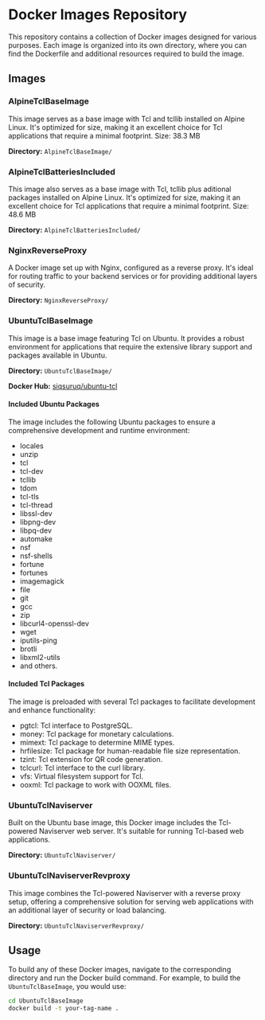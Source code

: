# Docker Images Repository

This repository contains a collection of Docker images designed for various purposes. Each image is organized into its own directory, where you can find the Dockerfile and additional resources required to build the image.

## Images

### AlpineTclBaseImage

This image serves as a base image with Tcl and tcllib installed on Alpine Linux. It's optimized for size, making it an excellent choice for Tcl applications that require a minimal footprint. Size: 38.3 MB

**Directory:** `AlpineTclBaseImage/`

### AlpineTclBatteriesIncluded

This image also serves as a base image with Tcl, tcllib plus aditional packages installed on Alpine Linux. It's optimized for size, making it an excellent choice for Tcl applications that require a minimal footprint. Size: 48.6 MB

**Directory:** `AlpineTclBatteriesIncluded/`

### NginxReverseProxy

A Docker image set up with Nginx, configured as a reverse proxy. It's ideal for routing traffic to your backend services or for providing additional layers of security.

**Directory:** `NginxReverseProxy/`

### UbuntuTclBaseImage

This image is a base image featuring Tcl on Ubuntu. It provides a robust environment for applications that require the extensive library support and packages available in Ubuntu.

**Directory:** `UbuntuTclBaseImage/`

**Docker Hub:** [siqsuruq/ubuntu-tcl](https://hub.docker.com/r/siqsuruq/ubuntu-tcl)

#### Included Ubuntu Packages

The image includes the following Ubuntu packages to ensure a comprehensive development and runtime environment:

- locales
- unzip
- tcl
- tcl-dev
- tcllib
- tdom
- tcl-tls
- tcl-thread
- libssl-dev
- libpng-dev
- libpq-dev
- automake
- nsf
- nsf-shells
- fortune
- fortunes
- imagemagick
- file
- git
- gcc
- zip
- libcurl4-openssl-dev
- wget
- iputils-ping
- brotli
- libxml2-utils
- and others.

#### Included Tcl Packages

The image is preloaded with several Tcl packages to facilitate development and enhance functionality:

- pgtcl: Tcl interface to PostgreSQL.
- money: Tcl package for monetary calculations.
- mimext: Tcl package to determine MIME types.
- hrfilesize: Tcl package for human-readable file size representation.
- tzint: Tcl extension for QR code generation.
- tclcurl: Tcl interface to the curl library.
- vfs: Virtual filesystem support for Tcl.
- ooxml: Tcl package to work with OOXML files.


### UbuntuTclNaviserver

Built on the Ubuntu base image, this Docker image includes the Tcl-powered Naviserver web server. It's suitable for running Tcl-based web applications.

**Directory:** `UbuntuTclNaviserver/`

### UbuntuTclNaviserverRevproxy

This image combines the Tcl-powered Naviserver with a reverse proxy setup, offering a comprehensive solution for serving web applications with an additional layer of security or load balancing.

**Directory:** `UbuntuTclNaviserverRevproxy/`

## Usage

To build any of these Docker images, navigate to the corresponding directory and run the Docker build command. For example, to build the `UbuntuTclBaseImage`, you would use:

```bash
cd UbuntuTclBaseImage
docker build -t your-tag-name .
